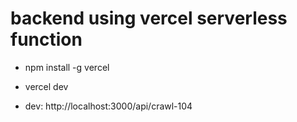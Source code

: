# backend using vercel serverless function

- npm install -g vercel

- vercel dev

- dev: http://localhost:3000/api/crawl-104
